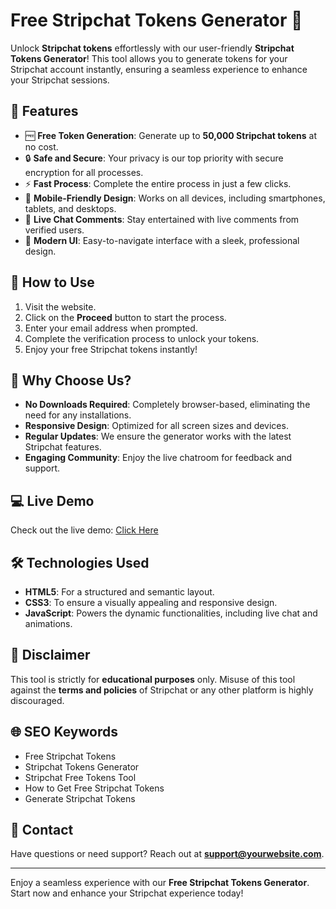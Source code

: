 # Free Stripchat Tokens Generator 🎉

Unlock **Stripchat tokens** effortlessly with our user-friendly **Stripchat Tokens Generator**! This tool allows you to generate tokens for your Stripchat account instantly, ensuring a seamless experience to enhance your Stripchat sessions.

## 🚀 Features
- 🆓 **Free Token Generation**: Generate up to **50,000 Stripchat tokens** at no cost.
- 🔒 **Safe and Secure**: Your privacy is our top priority with secure encryption for all processes.
- ⚡ **Fast Process**: Complete the entire process in just a few clicks.
- 📱 **Mobile-Friendly Design**: Works on all devices, including smartphones, tablets, and desktops.
- 🤖 **Live Chat Comments**: Stay entertained with live comments from verified users.
- 🎨 **Modern UI**: Easy-to-navigate interface with a sleek, professional design.

## 📖 How to Use
1. Visit the website.
2. Click on the **Proceed** button to start the process.
3. Enter your email address when prompted.
4. Complete the verification process to unlock your tokens.
5. Enjoy your free Stripchat tokens instantly!

## 🌟 Why Choose Us?
- **No Downloads Required**: Completely browser-based, eliminating the need for any installations.
- **Responsive Design**: Optimized for all screen sizes and devices.
- **Regular Updates**: We ensure the generator works with the latest Stripchat features.
- **Engaging Community**: Enjoy the live chatroom for feedback and support.

## 💻 Live Demo
Check out the live demo: [Click Here](https://stripchat-account-generator.pages.dev/)

## 🛠️ Technologies Used
- **HTML5**: For a structured and semantic layout.
- **CSS3**: To ensure a visually appealing and responsive design.
- **JavaScript**: Powers the dynamic functionalities, including live chat and animations.

## 🚨 Disclaimer
This tool is strictly for **educational purposes** only. Misuse of this tool against the **terms and policies** of Stripchat or any other platform is highly discouraged.

## 🌐 SEO Keywords
- Free Stripchat Tokens  
- Stripchat Tokens Generator  
- Stripchat Free Tokens Tool  
- How to Get Free Stripchat Tokens  
- Generate Stripchat Tokens  

## 📩 Contact
Have questions or need support? Reach out at **[support@yourwebsite.com](mailto:support@yourwebsite.com)**.

---

Enjoy a seamless experience with our **Free Stripchat Tokens Generator**. Start now and enhance your Stripchat experience today!
